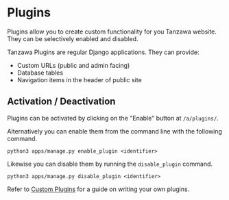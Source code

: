 # Plugins

Plugins allow you to create custom functionality for you Tanzawa website.
They can be selectively enabled and disabled.

Tanzawa Plugins are regular Django applications. They can provide:

* Custom URLs (public and admin facing)
* Database tables
* Navigation items in the header of public site 

## Activation / Deactivation

Plugins can be activated by clicking on the "Enable" button at `/a/plugins/`.

Alternatively you can enable them from the command line with the following command.

```
python3 apps/manage.py enable_plugin <identifier>
```

Likewise you can disable them by running the `disable_plugin` command. 

```
python3 apps/manage.py disable_plugin <identifier>
```


Refer to [Custom Plugins](custom-plugins.md) for a guide on writing your own plugins.